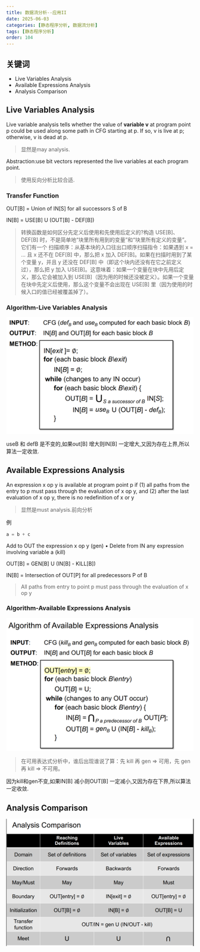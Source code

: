 ```yaml
---
title: 数据流分析--应用II
date: 2025-06-03
categories: [静态程序分析, 数据流分析]
tags: [静态程序分析]
order: 104
---
```


## 关键词

- Live Variables Analysis
- Available Expressions Analysis
- Analysis Comparison

## Live Variables Analysis

Live variable analysis tells whether the value of **variable v** at program point p could be used along some path in CFG starting at p.
If so, v is live at p; otherwise, v is dead at p.

> 显然是may analysis.

Abstraction:use bit vectors represented the live variables at each program point.

> 使用反向分析比较合适.

### Transfer Function

OUT[B] = Union of IN[S] for all successors S of B

IN[B] = USE[B] U (OUT[B] - DEF[B])

> 转换函数是如何区分先定义后使用和先使用后定义的?构造 USE[B]、DEF[B] 时，不是简单地“块里所有用到的变量”和“块里所有定义的变量”。它们有一个 扫描顺序：从基本块的入口往出口顺序扫描指令：如果遇到 x = ... 且 x 还不在 DEF[B] 中，那么把 x 加入 DEF[B]。如果在扫描时用到了某个变量 y，并且 y 还没在 DEF[B] 中（即这个块内还没有在它之前定义过），那么把 y 加入 USE[B]。这意味着：如果一个变量在块中先用后定义，那么它会被加入到 USE[B]（因为用的时候还没被定义）。如果一个变量在块中先定义后使用，那么这个变量不会出现在 USE[B] 里（因为使用的时候入口的值已经被覆盖掉了）。

### Algorithm-Live Variables Analysis

![alt text](../assets/img/静态程序分析/活变量分析.png)

useB 和 defB 是不变的,如果out[B] 增大则IN[B] 一定增大,又因为存在上界,所以算法一定收敛.

## Available Expressions Analysis

An expression x op y is available at program point p if (1) all paths
from the entry to p must pass through the evaluation of x op y, and (2)
after the last evaluation of x op y, there is no redefinition of x or y

> 显然是must analysis.前向分析

例

```c
a = b + c
```

Add to OUT the expression x op y (gen)
• Delete from IN any expression involving variable a (kill)

OUT[B] = GEN[B] U (IN[B] - KILL[B])

IN[B] = Intersection of OUT[P] for all predecessors P of B

> All paths from entry to point p must pass through the evaluation of x op y

### Algorithm-Available Expressions Analysis

![algorithm](../assets/img/静态程序分析/AvailableExpressionsAnalysis.png)

> 在可用表达式分析中，谁后出现谁说了算：先 kill 再 gen ⇒ 可用，先 gen 再 kill ⇒ 不可用。

因为kill和gen不变,如果IN[B] 减小则OUT[B] 一定减小,又因为存在下界,所以算法一定收敛.

## Analysis Comparison

![Comparison](../assets/img/静态程序分析/AnalysisComparison.png)
